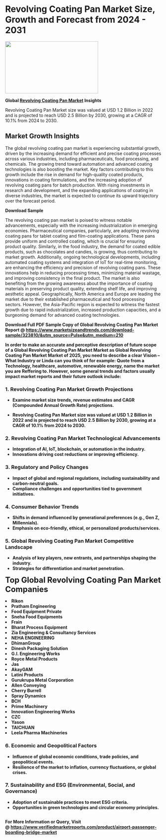 <H1>Revolving Coating Pan Market Size, Growth and Forecast from 2024 - 2031</H1><img class="aligncenter size-medium wp-image-584254" src="https://thirdeyenews.in/wp-content/uploads/2024/09/Global-Market-Research-300x168.jpeg" alt="" width="300" height="168" /><p><strong>Global&nbsp;<a href="https://www.marketsizeandtrends.com/download-sample/323810/&amp;utm_source=Pulse&amp;utm_medium=210">Revolving Coating Pan Market</a> Insights</strong></p><p>Revolving Coating Pan Market size was valued at USD 1.2 Billion in 2022 and is projected to reach USD 2.5 Billion by 2030, growing at a CAGR of 10.1% from 2024 to 2030.</p><p><h2>Market Growth Insights</h2> <p>The global revolving coating pan market is experiencing substantial growth, driven by the increasing demand for efficient and precise coating processes across various industries, including pharmaceuticals, food processing, and chemicals. The growing trend toward automation and advanced coating technologies is also boosting the market. Key factors contributing to this growth include the rise in demand for high-quality coated products, innovations in coating formulations, and the increasing adoption of revolving coating pans for batch production. With rising investments in research and development, and the expanding applications of coating in diverse industries, the market is expected to continue its upward trajectory over the forecast period.</p> <p><strong>Download Sample</strong></p> <p>The revolving coating pan market is poised to witness notable advancements, especially with the increasing industrialization in emerging economies. Pharmaceutical companies, particularly, are adopting revolving coating pans for tablet coating and film-coating applications. These pans provide uniform and controlled coating, which is crucial for ensuring product quality. Similarly, in the food industry, the demand for coated edible products, such as chocolates and candies, is growing, thus contributing to market growth. Additionally, ongoing technological developments, including automated coating systems and integration of IoT for real-time monitoring, are enhancing the efficiency and precision of revolving coating pans. These innovations help in reducing processing times, minimizing material wastage, and improving consistency in the final product. The market is also benefiting from the growing awareness about the importance of coating materials in preserving product quality, extending shelf life, and improving aesthetic appeal. Geographically, North America and Europe are leading the market due to their established pharmaceutical and food processing sectors. However, the Asia-Pacific region is expected to witness the fastest growth due to rapid industrialization, increased production capacities, and a burgeoning demand for advanced coating technologies.</p> <p><strong></p><p><span class=""><strong>Download Full PDF Sample Copy of Global Revolving Coating Pan Market Report</strong> @ <a href="https://www.marketsizeandtrends.com/download-sample/323810/&amp;utm_source=Pulse&amp;utm_medium=210" target="_blank">https://www.marketsizeandtrends.com/download-sample/323810/&amp;utm_source=Pulse&amp;utm_medium=210</a></span></p><p>In order to make an accurate and perceptive description of future scope of a Global&nbsp;Revolving Coating Pan Market Market as Global&nbsp;Revolving Coating Pan Market Market of 2025, you need to describe a clear Vision &ndash; What Industry or Linda can you think of for example: Quote from a Technology, healthcare, automotive, renewable energy, name the market you are Reffering to. However, some general trends and factors usually impact market reports and their future outlook include:</p><h3>1.&nbsp;<strong>Revolving Coating Pan Market Growth Projections</strong></h3><ul><li>Examine market size trends, revenue estimates and CAGR (Compounded Annual Growth Rate) projections.</li><li><p>Revolving Coating Pan Market size was valued at USD 1.2 Billion in 2022 and is projected to reach USD 2.5 Billion by 2030, growing at a CAGR of 10.1% from 2024 to 2030.</p></li></ul><h3>2.&nbsp;<strong>Revolving Coating Pan Market Technological Advancements</strong></h3><ul><li>Integration of AI, IoT, blockchain, or automation in the industry.</li><li>Innovations driving cost reductions or improving efficiency.</li></ul><h3>3.&nbsp;<strong>Regulatory and Policy Changes</strong></h3><ul><li>Impact of global and regional regulations, including sustainability and carbon-neutral goals.</li><li>Compliance challenges and opportunities tied to government initiatives.</li></ul><h3>4.&nbsp;<strong>Consumer Behavior Trends</strong></h3><ul><li>Shifts in demand influenced by generational preferences (e.g., Gen Z, Millennials).</li><li>Emphasis on eco-friendly, ethical, or personalized products/services.</li></ul><h3>5.&nbsp;<strong>Global Revolving Coating Pan Market Competitive Landscape</strong></h3><ul><li>Analysis of key players, new entrants, and partnerships shaping the industry.</li><li>Strategies for differentiation and market penetration.</li></ul><p data-pm-slice="1 1 []"><span style="color: inherit; font-family: inherit; font-size: 25px;">Top Global Revolving Coating Pan Market Companies</span></p><div class="" data-test-id=""><p><li>Rikon</li><li> Pratham Engineering</li><li> Food Equipment Private</li><li> Sneha Food Equipments</li><li> Frain</li><li> Bharat Process Equipment</li><li> Zia Engineering & Consultancy Services</li><li> NEHA ENGINEERING</li><li> DhimanGroup</li><li> Dinesh Packaging Solution</li><li> G.I. Engineering Works</li><li> Royce Metal Products</li><li> Jas</li><li> AkayGAM</li><li> Latini Products</li><li> Gurukrupa Metal Corporation</li><li> Allen Conveying</li><li> Cherry Burrell</li><li> Spray Dynamics</li><li> BCH</li><li> Prime Machinery</li><li> Innovation Engineering Works</li><li> CZC</li><li> Yason</li><li> TAICHUAN</li><li> Leela Pharma Machineries</li></p></div><h3>6.&nbsp;<strong>Economic and Geopolitical Factors</strong></h3><ul><li>Influence of global economic conditions, trade policies, and geopolitical events.</li><li>Resilience of the market to inflation, currency fluctuations, or global crises.</li></ul><h3>7.&nbsp;<strong>Sustainability and ESG (Environmental, Social, and Governance)</strong></h3><ul><li>Adoption of sustainable practices to meet ESG criteria.</li><li>Opportunities in green technologies and circular economy principles.</li></ul><h2><strong style="font-size: 14px;">For More Information or Query, Visit @&nbsp;</strong><a style="background-color: #ffffff; font-size: 14px;" href="https://www.marketsizeandtrends.com/report/revolving-coating-pan-market/" target="_blank">https://www.verifiedmarketreports.com/product/airport-passenger-boarding-bridge-market</a></h2>
